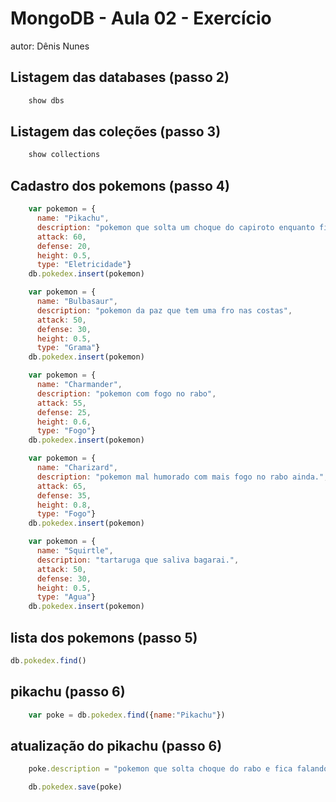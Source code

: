 # MongoDB - Aula 02 - Exercício
autor: Dênis Nunes

## Listagem das databases (passo 2)

```javascript
	show dbs
```

## Listagem das coleções (passo 3)

```javascript
	show collections
```


## Cadastro dos pokemons (passo 4)

```javascript
	var pokemon = {
	  name: "Pikachu",
	  description: "pokemon que solta um choque do capiroto enquanto fica falando obscenidades",
	  attack: 60,
	  defense: 20,
	  height: 0.5,
	  type: "Eletricidade"}
	db.pokedex.insert(pokemon)  
```

```javascript
	var pokemon = {
	  name: "Bulbasaur",
	  description: "pokemon da paz que tem uma fro nas costas",
	  attack: 50,
	  defense: 30,
	  height: 0.5,
	  type: "Grama"}
	db.pokedex.insert(pokemon)  
```

```javascript
	var pokemon = {
	  name: "Charmander",
	  description: "pokemon com fogo no rabo",
	  attack: 55,
	  defense: 25,
	  height: 0.6,
	  type: "Fogo"}
	db.pokedex.insert(pokemon)  
```

```javascript
	var pokemon = {
	  name: "Charizard",
	  description: "pokemon mal humorado com mais fogo no rabo ainda.",
	  attack: 65,
	  defense: 35,
	  height: 0.8,
	  type: "Fogo"}
	db.pokedex.insert(pokemon)  
```

```javascript
	var pokemon = {
	  name: "Squirtle",
	  description: "tartaruga que saliva bagarai.",
	  attack: 50,
	  defense: 30,
	  height: 0.5,
	  type: "Agua"}
	db.pokedex.insert(pokemon)  
```



## lista dos pokemons (passo 5)

```javascript
db.pokedex.find()

```

## pikachu (passo 6)

```javascript
  	var poke = db.pokedex.find({name:"Pikachu"})
```

## atualização do pikachu (passo 6)

```javascript
  	poke.description = "pokemon que solta choque do rabo e fica falando obscenidades"

  	db.pokedex.save(poke)
```
